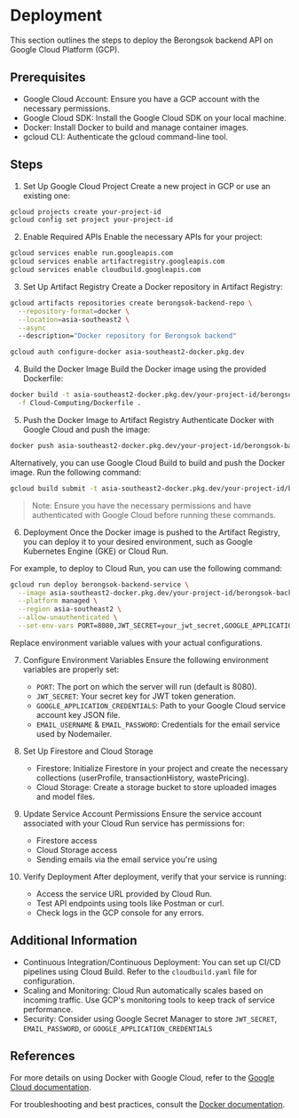 # Deployment
This section outlines the steps to deploy the Berongsok backend API on Google Cloud Platform (GCP). 

## Prerequisites
- Google Cloud Account: Ensure you have a GCP account with the necessary permissions.
- Google Cloud SDK: Install the Google Cloud SDK on your local machine.
- Docker: Install Docker to build and manage container images.
- gcloud CLI: Authenticate the gcloud command-line tool.

## Steps
1. Set Up Google Cloud Project
Create a new project in GCP or use an existing one:
```sh
gcloud projects create your-project-id
gcloud config set project your-project-id
```

2. Enable Required APIs
Enable the necessary APIs for your project:
```sh
gcloud services enable run.googleapis.com
gcloud services enable artifactregistry.googleapis.com
gcloud services enable cloudbuild.googleapis.com
```

3. Set Up Artifact Registry
Create a Docker repository in Artifact Registry:
```sh
gcloud artifacts repositories create berongsok-backend-repo \
  --repository-format=docker \
  --location=asia-southeast2 \
  --async
  --description="Docker repository for Berongsok backend"

gcloud auth configure-docker asia-southeast2-docker.pkg.dev
```

4. Build the Docker Image
Build the Docker image using the provided Dockerfile:
```sh
docker build -t asia-southeast2-docker.pkg.dev/your-project-id/berongsok-backend-repo/berongsok-backend:latest \
  -f Cloud-Computing/Dockerfile .
```

5. Push the Docker Image to Artifact Registry
Authenticate Docker with Google Cloud and push the image:
```sh
docker push asia-southeast2-docker.pkg.dev/your-project-id/berongsok-backend-repo/berongsok-backend:latest
```

Alternatively, you can use Google Cloud Build to build and push the Docker image. Run the following command:
```sh
gcloud build submit -t asia-southeast2-docker.pkg.dev/your-project-id/berongsok-capstone-repo/berongsok-backend:latest
```
> Note: Ensure you have the necessary permissions and have authenticated with Google Cloud before running these commands.


6. Deployment
Once the Docker image is pushed to the Artifact Registry, you can deploy it to your desired environment, such as Google Kubernetes Engine (GKE) or Cloud Run.

For example, to deploy to Cloud Run, you can use the following command:
```sh
gcloud run deploy berongsok-backend-service \
  --image asia-southeast2-docker.pkg.dev/your-project-id/berongsok-backend-repo/berongsok-backend:latest \
  --platform managed \
  --region asia-southeast2 \
  --allow-unauthenticated \
  --set-env-vars PORT=8080,JWT_SECRET=your_jwt_secret,GOOGLE_APPLICATION_CREDENTIALS=/path/to/service_account.json,EMAIL_USERNAME=your_email@example.com,EMAIL_PASSWORD=your_email_password
```
Replace environment variable values with your actual configurations.

7. Configure Environment Variables
Ensure the following environment variables are properly set:
    - `PORT`: The port on which the server will run (default is 8080).
    - `JWT_SECRET`: Your secret key for JWT token generation.
    - `GOOGLE_APPLICATION_CREDENTIALS`: Path to your Google Cloud service account key JSON file.
    - `EMAIL_USERNAME` & `EMAIL_PASSWORD`: Credentials for the email service used by Nodemailer.

8. Set Up Firestore and Cloud Storage
    - Firestore: Initialize Firestore in your project and create the necessary collections (userProfile, transactionHistory, wastePricing).
    - Cloud Storage: Create a storage bucket to store uploaded images and model files.
9. Update Service Account Permissions
Ensure the service account associated with your Cloud Run service has permissions for:
    - Firestore access 
    - Cloud Storage access 
    - Sending emails via the email service you're using

10. Verify Deployment
After deployment, verify that your service is running:
    - Access the service URL provided by Cloud Run.
    - Test API endpoints using tools like Postman or curl.
    - Check logs in the GCP console for any errors.

## Additional Information
 - Continuous Integration/Continuous Deployment: You can set up CI/CD pipelines using Cloud Build. Refer to the `cloudbuild.yaml` file for configuration.
 - Scaling and Monitoring: Cloud Run automatically scales based on incoming traffic. Use GCP's monitoring tools to keep track of service performance.
 - Security: Consider using Google Secret Manager to store `JWT_SECRET`, `EMAIL_PASSWORD`, or `GOOGLE_APPLICATION_CREDENTIALS`


## References
For more details on using Docker with Google Cloud, refer to the [Google Cloud documentation](https://cloud.google.com/artifact-registry/docs/docker/quickstart).

For troubleshooting and best practices, consult the [Docker documentation](https://docs.docker.com/get-started/).